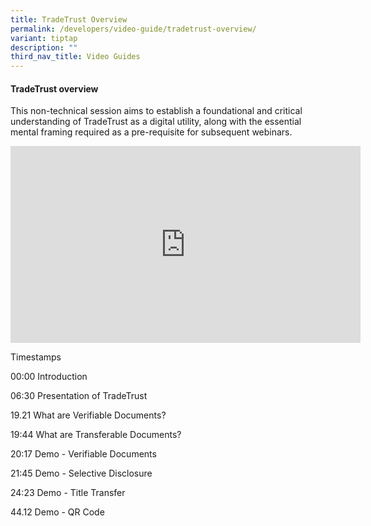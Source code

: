 ```yaml
---
title: TradeTrust Overview
permalink: /developers/video-guide/tradetrust-overview/
variant: tiptap
description: ""
third_nav_title: Video Guides
---
```

<h4>TradeTrust overview</h4>
<p>This non-technical session aims to establish a foundational and critical
understanding of TradeTrust as a digital utility, along with the essential
mental framing required as a pre-requisite for subsequent webinars.</p>
<p></p>
<div class="iframe-wrapper">
<iframe height="315" width="560" allowfullscreen="true" frameborder="0" src="https://www.youtube.com/embed/NcR1M9NJ-PE?si=Ob2Ix-PNVALi4CQV"></iframe>
</div>
<p></p>
<p>Timestamps</p>
<p>00:00 Introduction</p>
<p>06:30 Presentation of TradeTrust</p>
<p>19.21 What are Verifiable Documents?</p>
<p>19:44 What are Transferable Documents?</p>
<p>20:17 Demo - Verifiable Documents</p>
<p>21:45 Demo - Selective Disclosure</p>
<p>24:23 Demo - Title Transfer</p>
<p>44.12 Demo - QR Code</p>
<p></p>
<p></p>
<p></p>